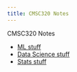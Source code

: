 ```yaml
---
title: CMSC320 Notes
---
```

CMSC320 Notes

- [ML stuff](./ML)
- [Data Science stuff](./Data%20Science)
- [Stats stuff](./Stats)
